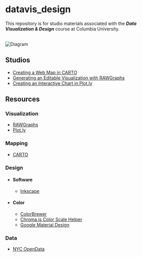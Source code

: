 # datavis_design
This repository is for studio materials associated with the ***Data Visualization &amp; Design*** course at Columbia University.<br/><br/>

![Diagram](https://github.com/emilyfuhrman/datavis_design/blob/master/Images/node_link.png)

## Studios
* [Creating a Web Map in CARTO](https://github.com/emilyfuhrman/datavis_design/blob/master/2017_Summer/Studios/01_Creating_a_web_map_in_CARTO.md)
* [Generating an Editable Visualization with RAWGraphs](https://github.com/emilyfuhrman/datavis_design/blob/master/2017_Summer/Studios/02_Generating_an_editable_visualization_with_RAWGraphs.md)
* [Creating an Interactive Chart in Plot.ly](https://github.com/emilyfuhrman/datavis_design/blob/master/2017_Summer/Studios/03_Creating_an_interactive_chart_in_Plotly.md)

## Resources

### Visualization
* [RAWGraphs](http://app.rawgraphs.io/)
* [Plot.ly](https://plot.ly/)

### Mapping
* [CARTO](carto.com)

### Design
* #### Software
  * [Inkscape](https://inkscape.org/en/)
* #### Color
  * [ColorBrewer](http://colorbrewer2.org/)
  * [Chroma.js Color Scale Helper](https://gka.github.io/palettes/)
  * [Google Material Design](https://material.io/guidelines/style/color.html#color-color-palette)

### Data
* [NYC OpenData](https://opendata.cityofnewyork.us/)
